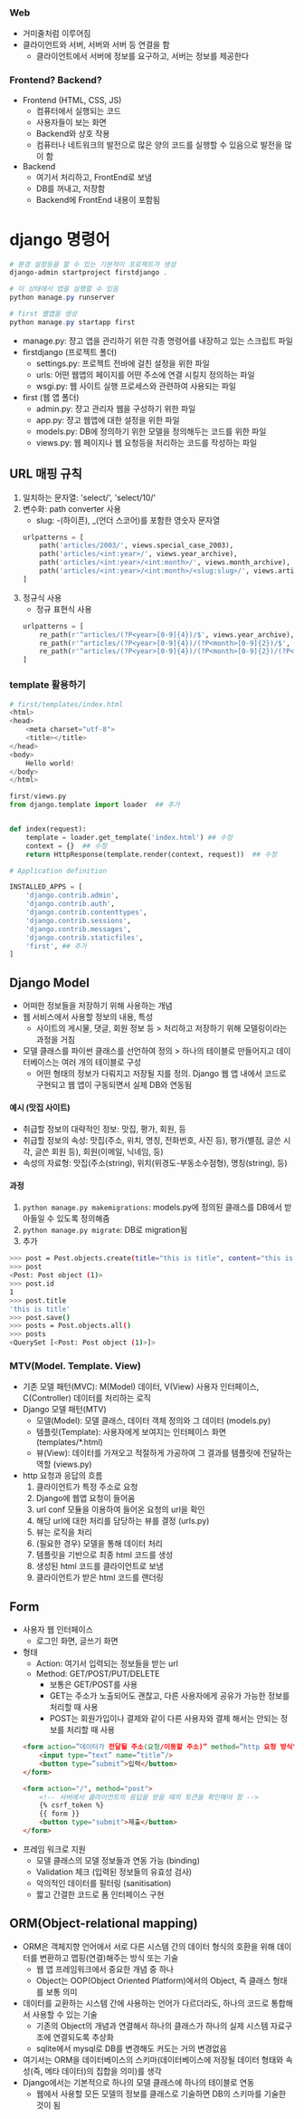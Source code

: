 ### Web
- 거미줄처럼 이루어짐
- 클라이언트와 서버, 서버와 서버 등 연결을 함
    - 클라이언트에서 서버에 정보를 요구하고, 서버는 정보를 제공한다

### Frontend? Backend?
- Frontend (HTML, CSS, JS)
    - 컴퓨터에서 실행되는 코드
    - 사용자들이 보는 화면
    - Backend와 상호 작용 
    - 컴퓨터나 네트워크의 발전으로 많은 양의 코드를 실행할 수 있음으로 발전을 많이 함
- Backend
    - 여기서 처리하고, FrontEnd로 보냄
    - DB를 꺼내고, 저장함
    - Backend에 FrontEnd 내용이 포함됨


# django 명령어
```powershell
# 환경 설정등을 할 수 있는 기본적이 프로젝트가 생성
django-admin startproject firstdjango .

# 이 상태에서 앱을 실행할 수 있음
python manage.py runserver

# first 웹앱을 생성
python manage.py startapp first
```

- manage.py: 쟝고 앱을 관리하기 위한 각종 명령어를 내장하고 있는 스크립트 파일
- firstdjango (프로젝트 폴더)
    - settings.py: 프로젝트 전바에 걸친 설정을 위한 파일
    - urls: 어떤 웹앱의 페이지를 어떤 주소에 연결 시킬지 정의하는 파일
    - wsgi.py: 웹 사이트 실행 프로세스와 관련하여 사용되는 파일
- first (웹 앱 폴더)
    - admin.py: 쟝고 관리자 웹을 구성하기 위한 파일
    - app.py: 쟝고 웹앱에 대한 설정을 위한 파일
    - models.py: DB에 정의하기 위한 모델을 정의해두는 코드를 위한 파일
    - views.py: 웹 페이지나 웹 요청등을 처리하는 코드를 작성하는 파일

## URL 매핑 규칙
1. 일치하는 문자열: 'select/', 'select/10/'
1. 변수화: path converter 사용
    - slug: -(하이픈), _(언더 스코어)를 포함한 영숫자 문자열
    ```py
    urlpatterns = [
        path('articles/2003/', views.special_case_2003),
        path('articles/<int:year>/', views.year_archive),
        path('articles/<int:year>/<int:month>/', views.month_archive),
        path('articles/<int:year>/<int:month>/<slug:slug>/', views.article_detail),
    ]
    ```
1. 정규식 사용
    - 정규 표현식 사용
    ```py
    urlpatterns = [
        re_path(r'^articles/(?P<year>[0-9]{4})/$', views.year_archive),
        re_path(r'^articles/(?P<year>[0-9]{4})/(?P<month>[0-9]{2})/$', views.month_archive),
        re_path(r'^articles/(?P<year>[0-9]{4})/(?P<month>[0-9]{2})/(?P<slug>[\w-]+)/$', views.article_detail),
    ]
    ```

### template 활용하기
``` py
# first/templates/index.html
<html>
<head>
    <meta charset="utf-8">
    <title></title>
</head>
<body>
    Hello world!
</body>
</html>
```

```py 
first/views.py
from django.template import loader  ## 추가


def index(request):
    template = loader.get_template('index.html') ## 수정
    context = {}  ## 수정
    return HttpResponse(template.render(context, request))  ## 수정
```

```py
# Application definition

INSTALLED_APPS = [
    'django.contrib.admin',
    'django.contrib.auth',
    'django.contrib.contenttypes',
    'django.contrib.sessions',
    'django.contrib.messages',
    'django.contrib.staticfiles',
    'first', ## 추가
]
```

## Django Model
- 어떠한 정보들을 저장하기 위해 사용하는 개념
- 웹 서비스에서 사용할 정보의 내용, 특성 
    - 사이트의 게시물, 댓글, 회원 정보 등 > 처리하고 저장하기 위해 모델링이라는 과정을 거침
- 모델 클래스를 파이썬 클래스를 선언하여 정의 > 하나의 테이블로 만들어지고 데이터베이스는 여러 개의 테이블로 구성
    - 어떤 형태의 정보가 다뤄지고 저장될 지를 정의. Django 웹 앱 내에서 코드로 구현되고 웹 앱이 구동되면서 실제 DB와 연동됨


#### 예시 (맛집 사이트)
- 취급할 정보의 대략적인 정보: 맛집, 평가, 회원, 등
- 취급할 정보의 속성: 맛집(주소, 위치, 명칭, 전화번호, 사진 등), 평가(별점, 글쓴 시각, 글쓴 회원 등), 회원(이메일, 닉네임, 등)
- 속성의 자료형: 맛집(주소(string), 위치(위경도-부동소수점형), 명칭(string), 등)

#### 과정
1. `python manage.py makemigrations`: models.py에 정의된 클래스를 DB에서 받아들일 수 있도록 정의해줌
1. `python manage.py migrate`: DB로 migration됨
1. 추가
```bash
>>> post = Post.objects.create(title="this is title", content="this is content")
>>> post
<Post: Post object (1)>
>>> post.id
1
>>> post.title
'this is title'
>>> post.save()
>>> posts = Post.objects.all()
>>> posts
<QuerySet [<Post: Post object (1)>]>
```

### MTV(Model. Template. View)
- 기존 모델 패턴(MVC): M(Model) 데이터, V(View) 사용자 인터페이스, C(Controller) 데이터를 처리하는 로직
- Django 모델 패턴(MTV)
    - 모델(Model): 모델 클래스, 데이터 객체 정의와 그 데이터 (models.py)
    - 템플릿(Template): 사용자에게 보여지는 인터페이스 화면 (templates/*.html)
    - 뷰(View): 데이터를 가져오고 적절하게 가공하여 그 결과를 템플릿에 전달하는 역할 (views.py)
- http 요청과 응답의 흐름
    1. 클라이언트가 특정 주소로 요청
    1. Django에 웹앱 요청이 들어옴
    1. url conf 모듈을 이용하여 들어온 요청의 url을 확인
    1. 해당 url에 대한 처리를 담당하는 뷰를 결정 (urls.py)
    1. 뷰는 로직을 처리 
    1. (필요한 경우) 모델을 통해 데이터 처리
    1. 템플릿을 기반으로 최종 html 코드를 생성
    1. 생성된 html 코드를 클라이언트로 보냄
    1. 클라이언트가 받은 html 코드를 랜더링


## Form
- 사용자 웹 인터페이스
    - 로그인 화면, 글쓰기 화면
- 형태
    - Action: 여기서 입력되는 정보들을 받는 url
    - Method: GET/POST/PUT/DELETE
        - 보통은 GET/POST를 사용
        - GET는 주소가 노출되어도 괜찮고, 다른 사용자에게 공유가 가능한 정보를 처리할 때 사용
        - POST는 회원가입이나 결제와 같이 다른 사용자와 결제 해서는 안되는 정보를 처리할 때 사용
    ```html
    <form action=”데이터가 전달될 주소(요청/이동할 주소)” method=”http 요청 방식">
        <input type=”text” name=”title”/>
        <button type=”submit”>입력</button>
    </form>

    <form action="/", method="post">
        <!-- 서버에서 클라이언트의 응답을 받을 때의 토큰을 확인해야 함 -->
        {% csrf_token %} 
        {{ form }}
        <button type="submit">제출</button>
    </form>
    ```
- 프레임 워크로 지원
    - 모델 클래스의 모델 정보들과 연동 가능 (binding)
    - Validation 체크 (입력된 정보들의 유효성 검사)
    - 악의적인 데이터를 필터링 (sanitisation) 
    - 짧고 간결한 코드로 폼 인터페이스 구현


## ORM(Object-relational mapping)
- ORM은 객체지향 언어에서 서로 다른 시스템 간의 데이터 형식의 호환을 위해 데이터를 변환하고 맵핑(연결)해주는 방식 또는 기술
    - 웹 앱 프레임워크에서 중요한 개념 중 하나
    - Object는 OOP(Object Oriented Platform)에서의 Object, 즉 클래스 형태를 보통 의미
- 데이터를 교환하는 시스템 간에 사용하는 언어가 다르더라도, 하나의 코드로 통합해서 사용할 수 있는 기술
    - 기존의 Object의 개념과 연결해서 하나의 클래스가 하나의 실제 시스템 자료구조에 연결되도록 추상화
    - sqlite에서 mysql로 DB를 변경해도 커도는 거의 변경없음
- 여기서는 ORM을 데이터베이스의 스키마(데이터베이스에 저장될 데이터 형태와 속성(즉, 메타 데이터)의 집합을 의미)를 생각
- Django에서는 기본적으로 하나의 모델 클래스에 하나의 테이블로 연동
    - 웹에서 사용할 모든 모델의 정보를 클래스로 기술하면 DB의 스키마를 기술한 것이 됨